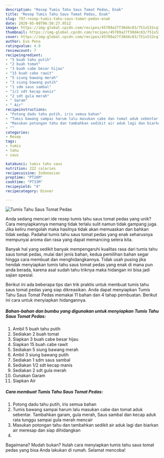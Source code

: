 ```yaml
---
description: "Resep Tumis Tahu Saus Tomat Pedas, Enak"
title: "Resep Tumis Tahu Saus Tomat Pedas, Enak"
slug: 797-resep-tumis-tahu-saus-tomat-pedas-enak
date: 2020-05-08T06:58:27.951Z
image: https://img-global.cpcdn.com/recipes/45789a27f30d4c83/751x532cq70/tumis-tahu-saus-tomat-pedas-foto-resep-utama.jpg
thumbnail: https://img-global.cpcdn.com/recipes/45789a27f30d4c83/751x532cq70/tumis-tahu-saus-tomat-pedas-foto-resep-utama.jpg
cover: https://img-global.cpcdn.com/recipes/45789a27f30d4c83/751x532cq70/tumis-tahu-saus-tomat-pedas-foto-resep-utama.jpg
author: Eva Pena
ratingvalue: 4.9
reviewcount: 7
recipeingredient:
- "5 buah tahu putih"
- "2 buah tomat"
- "3 buah cabe besar hijau"
- "15 buah cabe rawit"
- "5 siung bawang merah"
- "3 siung bawang putih"
- "1 sdm saus sambal"
- "1/2 sdt kecap manis"
- "2 sdt gula merah"
- " Garam"
- " Air"
recipeinstructions:
- "Potong dadu tahu putih, iris semua bahan"
- "Tumis bawang sampai harum lalu masukan cabe dan tomat aduk sebentar. Tambahkan garam, gula merah, Saus sambal dan kecap aduk rata tunggu sampai gula merah mencair"
- "Masukan potongan tahu dan tambahkan sedikit air aduk lagi dan biarkan air meresap dan siap dihidangkan"
- ""
categories:
- Resep
tags:
- tumis
- tahu
- saus

katakunci: tumis tahu saus 
nutrition: 222 calories
recipecuisine: Indonesian
preptime: "PT26M"
cooktime: "PT33M"
recipeyield: "4"
recipecategory: Dinner

---
```



![Tumis Tahu Saus Tomat Pedas](https://img-global.cpcdn.com/recipes/45789a27f30d4c83/751x532cq70/tumis-tahu-saus-tomat-pedas-foto-resep-utama.jpg)

Anda sedang mencari ide resep tumis tahu saus tomat pedas yang unik? Cara menyiapkannya memang tidak terlalu sulit namun tidak gampang juga. Jika keliru mengolah maka hasilnya tidak akan memuaskan dan bahkan tidak sedap. Padahal tumis tahu saus tomat pedas yang enak seharusnya mempunyai aroma dan rasa yang dapat memancing selera kita.



Banyak hal yang sedikit banyak mempengaruhi kualitas rasa dari tumis tahu saus tomat pedas, mulai dari jenis bahan, kedua pemilihan bahan segar hingga cara membuat dan menghidangkannya. Tidak usah pusing jika hendak menyiapkan tumis tahu saus tomat pedas yang enak di mana pun anda berada, karena asal sudah tahu triknya maka hidangan ini bisa jadi sajian spesial.


Berikut ini ada beberapa tips dan trik praktis untuk membuat tumis tahu saus tomat pedas yang siap dikreasikan. Anda dapat menyiapkan Tumis Tahu Saus Tomat Pedas memakai 11 bahan dan 4 tahap pembuatan. Berikut ini cara untuk menyiapkan hidangannya.

<!--inarticleads1-->

##### Bahan-bahan dan bumbu yang digunakan untuk menyiapkan Tumis Tahu Saus Tomat Pedas:

1. Ambil 5 buah tahu putih
1. Sediakan 2 buah tomat
1. Siapkan 3 buah cabe besar hijau
1. Siapkan 15 buah cabe rawit
1. Sediakan 5 siung bawang merah
1. Ambil 3 siung bawang putih
1. Sediakan 1 sdm saus sambal
1. Sediakan 1/2 sdt kecap manis
1. Sediakan 2 sdt gula merah
1. Gunakan  Garam
1. Siapkan  Air




<!--inarticleads2-->

##### Cara membuat Tumis Tahu Saus Tomat Pedas:

1. Potong dadu tahu putih, iris semua bahan
1. Tumis bawang sampai harum lalu masukan cabe dan tomat aduk sebentar. Tambahkan garam, gula merah, Saus sambal dan kecap aduk rata tunggu sampai gula merah mencair
1. Masukan potongan tahu dan tambahkan sedikit air aduk lagi dan biarkan air meresap dan siap dihidangkan
1. 




Bagaimana? Mudah bukan? Itulah cara menyiapkan tumis tahu saus tomat pedas yang bisa Anda lakukan di rumah. Selamat mencoba!
